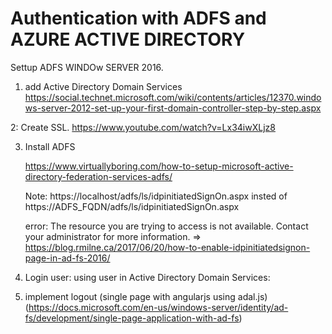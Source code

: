 # Authentication with ADFS and AZURE ACTIVE DIRECTORY 

Settup ADFS WINDOw SERVER 2016.
1. add  Active Directory Domain Services 
    https://social.technet.microsoft.com/wiki/contents/articles/12370.windows-server-2012-set-up-your-first-domain-controller-step-by-step.aspx

2: Create SSL.
   https://www.youtube.com/watch?v=Lx34iwXLjz8
   
3. Install ADFS
   
   https://www.virtuallyboring.com/how-to-setup-microsoft-active-directory-federation-services-adfs/
   
   Note: 
   https://localhost/adfs/ls/idpinitiatedSignOn.aspx insted of 
   https://ADFS_FQDN/adfs/ls/idpinitiatedSignOn.aspx
   
   error: The resource you are trying to access is not available. Contact your administrator for more information.
   => https://blog.rmilne.ca/2017/06/20/how-to-enable-idpinitiatedsignon-page-in-ad-fs-2016/
   
   
4. Login user:
    using user in  Active Directory Domain Services:
    
5. implement logout (single page with angularjs using adal.js)  
   (https://docs.microsoft.com/en-us/windows-server/identity/ad-fs/development/single-page-application-with-ad-fs) 

  

